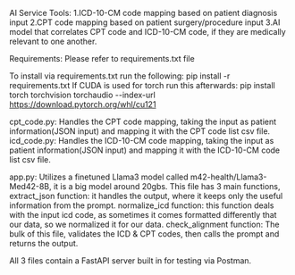 AI Service Tools:
1.ICD-10-CM code mapping based on patient diagnosis input
2.CPT code mapping based on patient surgery/procedure input
3.AI model that correlates CPT code and ICD-10-CM code, if they are medically relevant to one another.

Requirements:
Please refer to requirements.txt file

To install via requirements.txt run the following:
 pip install -r requirements.txt
If CUDA is used for torch run this afterwards:
 pip install torch torchvision torchaudio --index-url https://download.pytorch.org/whl/cu121


 cpt_code.py:
   Handles the CPT code mapping, taking the input as patient information(JSON input) and mapping it with the CPT code list csv file. 
 icd_code.py:
   Handles the ICD-10-CM code mapping, taking the input as patient information(JSON input) and mapping it with the ICD-10-CM code list csv file.

 app.py:
  Utilizes a finetuned Llama3 model called m42-health/Llama3-Med42-8B, it is a big model around 20gbs. 
  This file has 3 main functions, 
   extract_json function: it handles the output, where it keeps only the useful information from the prompt.
   normalize_icd function: this function deals with the input icd code, as sometimes it comes formatted differently that our data, so we normalized it for our data.
   check_alignment function: The bulk of this file, validates the ICD & CPT codes, then calls the prompt and returns the output.

  All 3 files contain a FastAPI server built in for testing via Postman.
